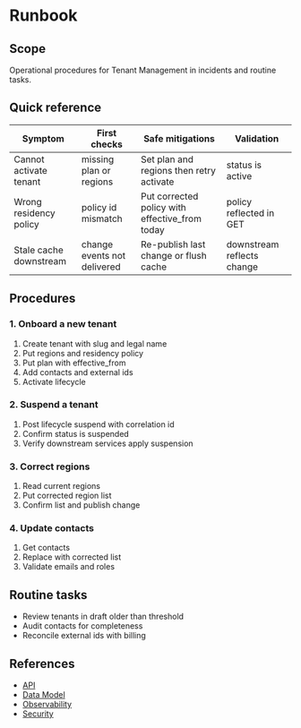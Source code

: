 # Runbook

## Scope
Operational procedures for Tenant Management in incidents and routine tasks.

## Quick reference
| Symptom | First checks | Safe mitigations | Validation |
| --- | --- | --- | --- |
| Cannot activate tenant | missing plan or regions | Set plan and regions then retry activate | status is active |
| Wrong residency policy | policy id mismatch | Put corrected policy with effective_from today | policy reflected in GET |
| Stale cache downstream | change events not delivered | Re-publish last change or flush cache | downstream reflects change |

## Procedures

### 1. Onboard a new tenant
1. Create tenant with slug and legal name
2. Put regions and residency policy
3. Put plan with effective_from
4. Add contacts and external ids
5. Activate lifecycle

### 2. Suspend a tenant
1. Post lifecycle suspend with correlation id
2. Confirm status is suspended
3. Verify downstream services apply suspension

### 3. Correct regions
1. Read current regions
2. Put corrected region list
3. Confirm list and publish change

### 4. Update contacts
1. Get contacts
2. Replace with corrected list
3. Validate emails and roles

## Routine tasks
- Review tenants in draft older than threshold
- Audit contacts for completeness
- Reconcile external ids with billing

## References
- [API](api.md)
- [Data Model](data-model.md)
- [Observability](observability.md)
- [Security](security.md)
